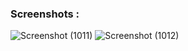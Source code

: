 ### Screenshots : 
![Screenshot (1011)](https://github.com/user-attachments/assets/ae105b4a-b9ee-4ae4-bdd9-fac3d41340f7)
![Screenshot (1012)](https://github.com/user-attachments/assets/1a6a9920-0103-4506-80ff-c92be31b66ad)
